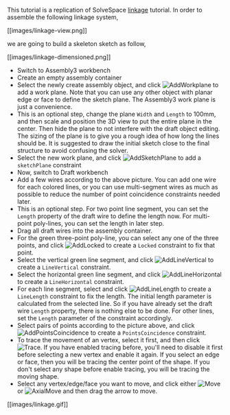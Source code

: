 This tutorial is a replication of SolveSpace [linkage](http://solvespace.com/linkage.pl) tutorial. In order to assemble the following linkage system,

[[images/linkage-view.png]]

we are going to build a skeleton sketch as follow,

[[images/linkage-dimensioned.png]]

* Switch to Assembly3 workbench
* Create an empty assembly container
* Select the newly create assembly object, and click   ![AddWorkplane](../raw/master/freecad/asm3/Gui/Resources/icons/Assembly_Add_Workplane.svg?sanitize=true)   to add a work plane. Note that you can use any other object with planar edge   or face to define the sketch plane. The Assembly3 work plane is just   a convenience.
* This is an optional step, change the plane `Width` and `Length` to 100mm, and   then scale and position the 3D view to put the entire plane in the center.   Then hide the plane to not interfere with the draft object editing. The   sizing of the plane is to give you a rough idea of how long the lines should   be. It is suggested to draw the initial sketch close to the final structure   to avoid confusing the solver.
* Select the new work plane, and click   ![AddSketchPlane](../raw/master/freecad/asm3/Gui/Resources/icons/constraints/Assembly_ConstraintSketchPlane.svg?sanitize=true)   to add a `sketchPlane` constraint
* Now, switch to Draft workbench
* Add a few wires according to the above picture. You can add one wire for each   colored lines, or you can use multi-segment wires as much as possible to   reduce the number of point coincidence constraints needed later. 
* This is an optional step. For two point line segment, you can set the   `Length` property of the draft wire to define the length now. For multi-point   poly-lines, you can set the length in later step. 
* Drag all draft wires into the assembly container.
* For the green three-point poly-line, you can select any one of the three   points, and click   ![AddLocked](../raw/master/freecad/asm3/Gui/Resources/icons/constraints/Assembly_ConstraintLock.svg?sanitize=true)   to create a `Locked` constraint to fix that point. 
* Select the vertical green line segment, and click   ![AddLineVertical](../raw/master/freecad/asm3/Gui/Resources/icons/constraints/Assembly_ConstraintLineVertical.svg?sanitize=true)   to create a `LineVertical` constraint. 
* Select the horizontal green line segment, and click   ![AddLineHorizontal](../raw/master/freecad/asm3/Gui/Resources/icons/constraints/Assembly_ConstraintLineHorizontal.svg?sanitize=true)   to create a `LineHorizontal` constraint.
* For each line segment, select and click    ![AddLineLength](../raw/master/freecad/asm3/Gui/Resources/icons/constraints/Assembly_ConstraintLineLength.svg?sanitize=true)   to create a `LineLength` constraint to fix the length. The initial length   parameter is calculated from the selected line. So if you have already set   the draft wire `Length` property, there is nothing else to be done. For other   lines, set the `Length` parameter of the constraint accordingly.
* Select pairs of points according to the picture above, and click   ![AddPointsCoincidence](../raw/master/freecad/asm3/Gui/Resources/icons/constraints/Assembly_ConstraintPointCoincident.svg?sanitize=true)   to create a `PointsCoincidence` constraint.
* To trace the movement of an vertex, select it first, and then click   ![Trace](../raw/master/freecad/asm3/Gui/Resources/icons/Assembly_Trace.svg?sanitize=true).   If you have enabled tracing before, you'll need to disable it first before   selecting a new vertex and enable it again. If you select an edge or face,   then you will be tracing the center point of the shape. If you don't select   any shape before enable tracing, you will be tracing the moving shape.
* Select any vertex/edge/face you want to move, and click either   ![Move](../raw/master/freecad/asm3/Gui/Resources/icons/Assembly_Move.svg?sanitize=true) or   ![AxialMove](../raw/master/freecad/asm3/Gui/Resources/icons/Assembly_AxialMove.svg?sanitize=true)   and then drag the arrow to move.

[[images/linkage.gif]]
